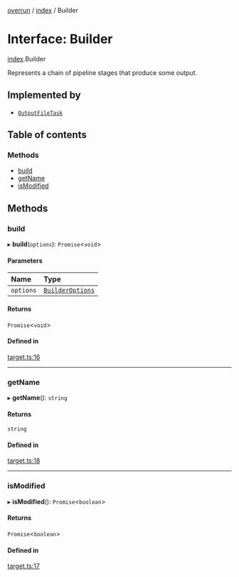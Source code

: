 [overrun](../README.md) / [index](../modules/index.md) / Builder

# Interface: Builder

[index](../modules/index.md).Builder

Represents a chain of pipeline stages that produce some output.

## Implemented by

- [`OutputFileTask`](../classes/index.OutputFileTask.md)

## Table of contents

### Methods

- [build](index.Builder.md#build)
- [getName](index.Builder.md#getname)
- [isModified](index.Builder.md#ismodified)

## Methods

### build

▸ **build**(`options`): `Promise`<`void`\>

#### Parameters

| Name | Type |
| :------ | :------ |
| `options` | [`BuilderOptions`](index.BuilderOptions.md) |

#### Returns

`Promise`<`void`\>

#### Defined in

[target.ts:16](https://github.com/viridia/overrun/blob/b21a862/src/target.ts#L16)

___

### getName

▸ **getName**(): `string`

#### Returns

`string`

#### Defined in

[target.ts:18](https://github.com/viridia/overrun/blob/b21a862/src/target.ts#L18)

___

### isModified

▸ **isModified**(): `Promise`<`boolean`\>

#### Returns

`Promise`<`boolean`\>

#### Defined in

[target.ts:17](https://github.com/viridia/overrun/blob/b21a862/src/target.ts#L17)
